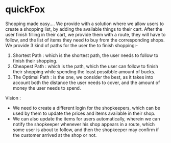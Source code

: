 # quickFox
Shopping made easy....
We provide with a solution where we allow users to create a shopping list, by adding the available things to their cart.
After the user finish filling in their cart, we provide them with a route, they will have to follow, and the list of items they need to buy from the corresponding shops.
We provide 3 kind of paths for the user the to finish shopping:-
1) Shortest Path : which is the shortest path, the user needs to follow to finish their shopping.
2) Cheapest Path : which is the path, which the user can follow to finish their shopping while spending the least possibble amount of bucks.
3) The Optimal Path : is the one, we consider the best, as it takes into account both the distance the user needs to cover, and the amount of money the user needs to spend.

Vision :
* We need to create a different login for the shopkeepers, which can be used by them to update the prices and items available in their shop.
* We can also update the items for users automatically, wherein we can notify the shopkeeper whenever his shop appears in a route, which some user is about to follow, and then the shopkeeper may confirm if the customer arrived at the shop or not.
